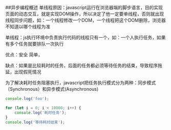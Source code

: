 ##异步编程概述
单线程原因：javascript运行在浏览器端的脚步语言，目的实现页面的动态交互，就是实现DOM操作，所以决定了他一定要单线程，否则就出现线程同步问题，如：一个线程修改一个DOM，一个线程把这个DOM删除，浏览器不知道以哪个线程为准

单线程：js执行环境中负责执行代码的线程只有一个，如：一个人执行任务，如果有多个任务就要排队一次执行

优点：安全 简单，

缺点：如果是比较耗时的任务，后面的任务都必须等待任务的结束，导致程序拖延，出现假死情况

为了解决耗时任务阻塞执行，javascript把任务执行模式分为两种：同步模式（Synchronous）和异步模式(Asynchronous)

```javascript
console.log('foo');

for (let i = 0; i < 10000; i++) {
    console.log('耗时任务');
}
console.log('等待耗时结束');
```